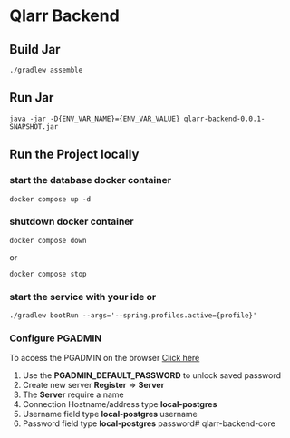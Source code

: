# Qlarr Backend

## Build Jar

```
./gradlew assemble
```

## Run Jar

```
java -jar -D{ENV_VAR_NAME}={ENV_VAR_VALUE} qlarr-backend-0.0.1-SNAPSHOT.jar
```

## Run the Project locally

### start the database docker container

```
docker compose up -d
```

### shutdown docker container
```
docker compose down
```
or
```
docker compose stop
```

### start the service with your ide or

```
./gradlew bootRun --args='--spring.profiles.active={profile}'
```

### Configure PGADMIN

To access the PGADMIN on the browser [Click here](http://localhost:5050/browser)

1. Use the **PGADMIN_DEFAULT_PASSWORD** to unlock saved password
2. Create new server **Register** => **Server**
3. The **Server** require a name
4. Connection Hostname/address type **local-postgres**
5. Username field type **local-postgres** username
6. Password field type **local-postgres** password# qlarr-backend-core
